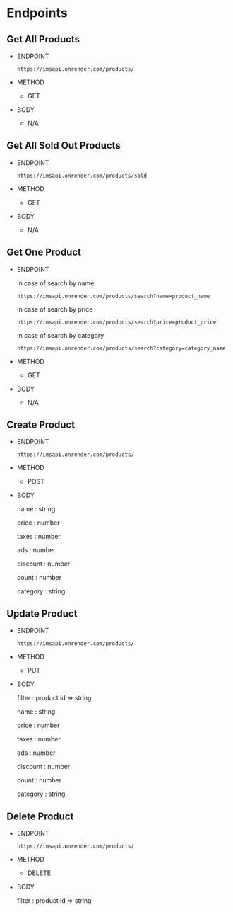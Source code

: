 # Endpoints

## Get All Products

- ENDPOINT

    `https://imsapi.onrender.com/products/`

- METHOD

    - GET

- BODY

    - N/A
 
## Get All Sold Out Products

- ENDPOINT

    `https://imsapi.onrender.com/products/sold`

- METHOD

    - GET

- BODY

    - N/A
## Get One Product

- ENDPOINT

    in case of search by name

    `https://imsapi.onrender.com/products/search?name=product_name`

    in case of search by price

    `https://imsapi.onrender.com/products/search?price=product_price`

    in case of search by category

    `https://imsapi.onrender.com/products/search?category=category_name`

- METHOD

    - GET

- BODY

    - N/A

## Create Product

- ENDPOINT

    `https://imsapi.onrender.com/products/`

- METHOD

    - POST

- BODY

    
    name : string

    price : number

    taxes : number

    ads : number

    discount : number

    count : number

    category : string 
    

## Update Product

- ENDPOINT

    `https://imsapi.onrender.com/products/`

- METHOD

    - PUT

- BODY

    filter : product id => string

    name : string

    price : number

    taxes : number

    ads : number

    discount : number

    count : number
    
    category : string 

## Delete Product

- ENDPOINT

    `https://imsapi.onrender.com/products/`

- METHOD

    - DELETE

- BODY

    filter : product id => string
